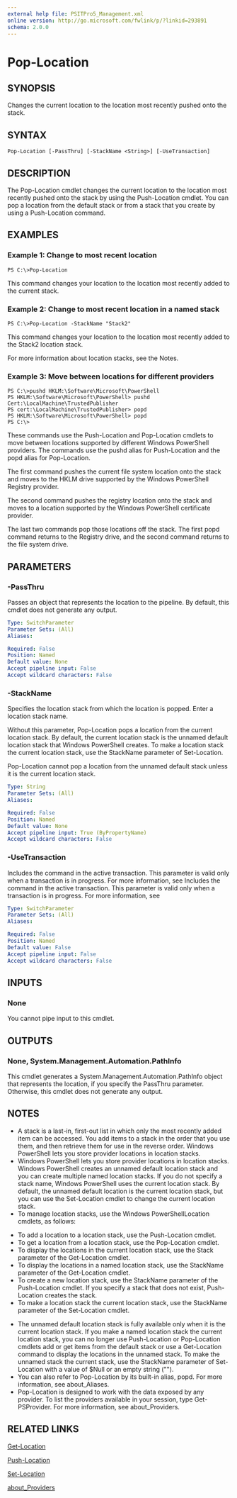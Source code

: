 ```yaml
---
external help file: PSITPro5_Management.xml
online version: http://go.microsoft.com/fwlink/p/?linkid=293891
schema: 2.0.0
---
```


# Pop-Location
## SYNOPSIS
Changes the current location to the location most recently pushed onto the stack.

## SYNTAX

```
Pop-Location [-PassThru] [-StackName <String>] [-UseTransaction]
```

## DESCRIPTION
The Pop-Location cmdlet changes the current location to the location most recently pushed onto the stack by using the Push-Location cmdlet.
You can pop a location from the default stack or from a stack that you create by using a Push-Location command.

## EXAMPLES

### Example 1: Change to most recent location
```
PS C:\>Pop-Location
```

This command changes your location to the location most recently added to the current stack.

### Example 2: Change to most recent location in a named stack
```
PS C:\>Pop-Location -StackName "Stack2"
```

This command changes your location to the location most recently added to the Stack2 location stack.

For more information about location stacks, see the Notes.

### Example 3: Move between locations for different providers
```
PS C:\>pushd HKLM:\Software\Microsoft\PowerShell
PS HKLM:\Software\Microsoft\PowerShell> pushd Cert:\LocalMachine\TrustedPublisher
PS cert:\LocalMachine\TrustedPublisher> popd
PS HKLM:\Software\Microsoft\PowerShell> popd
PS C:\>
```

These commands use the Push-Location and Pop-Location cmdlets to move between locations supported by different Windows PowerShell providers.
The commands use the pushd alias for Push-Location and the popd alias for Pop-Location.

The first command pushes the current file system location onto the stack and moves to the HKLM drive supported by the Windows PowerShell Registry provider.

The second command pushes the registry location onto the stack and moves to a location supported by the Windows PowerShell certificate provider.

The last two commands pop those locations off the stack.
The first popd command returns to the Registry drive, and the second command returns to the file system drive.

## PARAMETERS

### -PassThru
Passes an object that represents the location to the pipeline.
By default, this cmdlet does not generate any output.

```yaml
Type: SwitchParameter
Parameter Sets: (All)
Aliases: 

Required: False
Position: Named
Default value: None
Accept pipeline input: False
Accept wildcard characters: False
```

### -StackName
Specifies the location stack from which the location is popped.
Enter a location stack name.

Without this parameter, Pop-Location pops a location from the current location stack.
By default, the current location stack is the unnamed default location stack that Windows PowerShell creates.
To make a location stack the current location stack, use the StackName parameter of Set-Location.

Pop-Location cannot pop a location from the unnamed default stack unless it is the current location stack.

```yaml
Type: String
Parameter Sets: (All)
Aliases: 

Required: False
Position: Named
Default value: None
Accept pipeline input: True (ByPropertyName)
Accept wildcard characters: False
```

### -UseTransaction
Includes the command in the active transaction.
This parameter is valid only when a transaction is in progress.
For more information, see Includes the command in the active transaction.
This parameter is valid only when a transaction is in progress.
For more information, see

```yaml
Type: SwitchParameter
Parameter Sets: (All)
Aliases: 

Required: False
Position: Named
Default value: False
Accept pipeline input: False
Accept wildcard characters: False
```

## INPUTS

### None
You cannot pipe input to this cmdlet.

## OUTPUTS

### None, System.Management.Automation.PathInfo
This cmdlet generates a System.Management.Automation.PathInfo object that represents the location, if you specify the PassThru parameter.
Otherwise, this cmdlet does not generate any output.

## NOTES
* A stack is a last-in, first-out list in which only the most recently added item can be accessed. You add items to a stack in the order that you use them, and then retrieve them for use in the reverse order. Windows PowerShell lets you store provider locations in location stacks.
* Windows PowerShell lets you store provider locations in location stacks. Windows PowerShell creates an unnamed default location stack and you can create multiple named location stacks. If you do not specify a stack name, Windows PowerShell uses the current location stack. By default, the unnamed default location is the current location stack, but you can use the Set-Location cmdlet to change the current location stack.
* To manage location stacks, use the Windows PowerShellLocation cmdlets, as follows: 

- To add a location to a location stack, use the Push-Location cmdlet. 
- To get a location from a location stack, use the Pop-Location cmdlet. 
- To display the locations in the current location stack, use the Stack parameter of the Get-Location cmdlet. 
- To display the locations in a named location stack, use the StackName parameter of the Get-Location cmdlet. 
- To create a new location stack, use the StackName parameter of the Push-Location cmdlet. If you specify a stack that does not exist, Push-Location creates the stack. 
- To make a location stack the current location stack, use the StackName parameter of the Set-Location cmdlet.
* The unnamed default location stack is fully available only when it is the current location stack. If you make a named location stack the current location stack, you can no longer use Push-Location or Pop-Location cmdlets add or get items from the default stack or use a Get-Location command to display the locations in the unnamed stack. To make the unnamed stack the current stack, use the StackName parameter of Set-Location with a value of $Null or an empty string ("").
* You can also refer to Pop-Location by its built-in alias, popd. For more information, see about_Aliases.
* Pop-Location is designed to work with the data exposed by any provider. To list the providers available in your session, type Get-PSProvider. For more information, see about_Providers.

## RELATED LINKS

[Get-Location](b4c8d674-ba23-4bdf-8322-1f08acdc0ca9)

[Push-Location](ea5cd71a-bfe2-459d-9b9c-d3b7ad3070f4)

[Set-Location](d7f353cd-ebd7-462a-bd57-1498dc8b88a6)

[about_Providers](55e2974f-3314-48d2-8b1b-abdea6b303cb)


